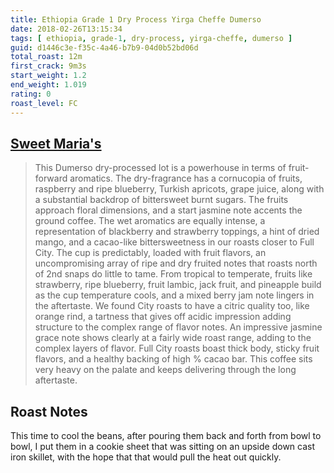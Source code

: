 ```yaml
---
title: Ethiopia Grade 1 Dry Process Yirga Cheffe Dumerso
date: 2018-02-26T13:15:34
tags: [ ethiopia, grade-1, dry-process, yirga-cheffe, dumerso ]
guid: d1446c3e-f35c-4a46-b7b9-04d0b52bd06d
total_roast: 12m
first_crack: 9m3s
start_weight: 1.2
end_weight: 1.019
rating: 0
roast_level: FC
---
```


## [Sweet Maria's][sm]

[sm]: https://web.archive.org/web/20171110224429/https://www.sweetmarias.com/product/ethiopia-gr-1-dry-process-yirg-dumerso

> This Dumerso dry-processed lot is a powerhouse in terms of fruit-forward
> aromatics. The dry-fragrance has a cornucopia of fruits, raspberry and ripe
> blueberry, Turkish apricots, grape juice, along with a substantial backdrop of
> bittersweet burnt sugars. The fruits approach floral dimensions, and a start
> jasmine note accents the ground coffee. The wet aromatics are equally intense,
> a representation of blackberry and strawberry toppings, a hint of dried mango,
> and a cacao-like bittersweetness in our roasts closer to Full City. The cup is
> predictably, loaded with fruit flavors, an uncompromising array of ripe and
> dry fruited notes that roasts north of 2nd snaps do little to tame. From
> tropical to temperate, fruits like strawberry, ripe blueberry, fruit lambic,
> jack fruit, and pineapple build as the cup temperature cools, and a mixed
> berry jam note lingers in the aftertaste. We found City roasts to have a
> citric quality too, like orange rind, a tartness that gives off acidic
> impression adding structure to the complex range of flavor notes. An
> impressive jasmine grace note shows clearly at a fairly wide roast range,
> adding to the complex layers of flavor. Full City roasts boast thick body,
> sticky fruit flavors, and a healthy backing of high % cacao bar. This coffee
> sits very heavy on the palate and keeps delivering through the long
> aftertaste.

## Roast Notes

This time to cool the beans, after pouring them back and forth from bowl to
bowl, I put them in a cookie sheet that was sitting on an upside down cast iron
skillet, with the hope that that would pull the heat out quickly.
